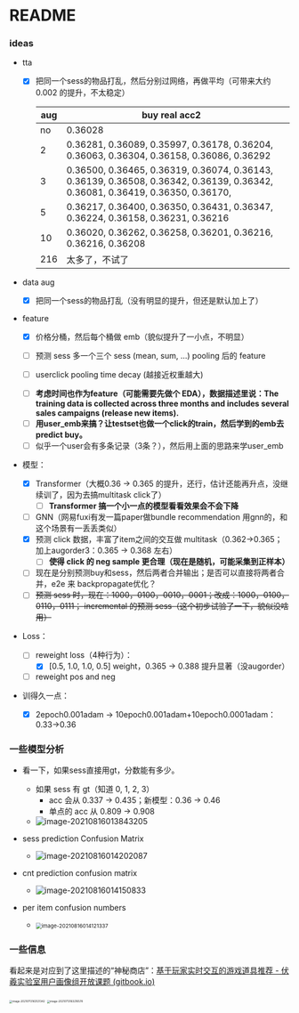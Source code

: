 # README



### ideas 

*   tta

    -   [x] 把同一个sess的物品打乱，然后分别过网络，再做平均（可带来大约 0.002 的提升，不太稳定）

        | aug  | buy real acc2                                                |      |
        | ---- | ------------------------------------------------------------ | ---- |
        | no   | 0.36028                                                      |      |
        | 2    | 0.36281, 0.36089, 0.35997, 0.36178, 0.36204, 0.36063, 0.36304, 0.36158, 0.36086, 0.36292 |      |
        | 3    | 0.36500, 0.36465, 0.36319, 0.36074, 0.36143, 0.36139, 0.36508, 0.36342, 0.36139, 0.36342, 0.36081, 0.36419, 0.36350, 0.36170, |      |
        | 5    | 0.36217, 0.36400, 0.36350, 0.36431, 0.36347, 0.36224, 0.36158, 0.36231, 0.36216 |      |
        | 10   | 0.36020, 0.36262, 0.36258, 0.36201, 0.36216, 0.36216, 0.36208 |      |
        | 216  | 太多了，不试了                                               |      |

*   data aug

    -   [x] 把同一个sess的物品打乱（没有明显的提升，但还是默认加上了）

*   feature

    -   [x] 价格分桶，然后每个桶做 emb（貌似提升了一小点，不明显）
    -   [ ] 预测 sess 多一个三个 sess (mean, sum, ...) pooling 后的 feature

    -   [ ] userclick pooling time decay (越接近权重越大)

    *   [ ] **考虑时间也作为feature（可能需要先做个 EDA），数据描述里说：The training data is collected across three months and includes several sales campaigns (release new items).**
    *   [ ] **用user_emb来搞？让testset也做一个click的train，然后学到的emb去predict buy。**
    *   [ ] 似乎一个user会有多条记录（3条？），然后用上面的思路来学user_emb

*   模型：

    *   [x] Transformer（大概0.36 -> 0.365 的提升，还行，估计还能再升点，没继续训了，因为去搞multitask click了）
        *   [ ] **Transformer 搞一个小一点的模型看看效果会不会下降**
    *   [ ] GNN（网易fuxi有发一篇paper做bundle recommendation 用gnn的，和这个场景有一丢丢类似）
    *   [x] 预测 click 数据，丰富了item之间的交互做 multitask（0.362->0.365； 加上augorder3：0.365 -> 0.368 左右）
        *   [ ] **使得 click 的 neg sample 更合理（现在是随机，可能采集到正样本）**
    *   [ ] 现在是分别预测buy和sess，然后两者合并输出；是否可以直接将两者合并，e2e 来 backpropagate优化？
    *   [ ] ~~预测 sess 时，现在：1000，0100，0010，0001；改成：1000，0100，0110，0111；
        incremental 的预测 sess（这个初步试验了一下，貌似没啥用）~~

*   Loss：

    -   [ ] reweight loss（4种行为）：
        -   [x] [0.5, 1.0, 1.0, 0.5] weight，0.365 -> 0.388 提升显著（没augorder）
    -   [ ] reweight pos and neg

*   训得久一点：

    -   [x] 2epoch0.001adam -> 10epoch0.001adam+10epoch0.0001adam：0.33->0.36





### 一些模型分析



*   看一下，如果sess直接用gt，分数能有多少。
    *   如果 sess 有 gt（知道 0, 1, 2, 3）
        *   acc 会从 0.337 -> 0.435；新模型：0.36 -> 0.46
        *   单点的 acc 从 0.809 -> 0.908
    *   ![image-20210816013843205](source/image-20210816013843205.png)

*   sess prediction Confusion Matrix
    *   ![image-20210816014202087](source/image-20210816014202087.png)
*   cnt prediction confusion matrix
    *   ![image-20210816014150833](source/image-20210816014150833.png)
*   per item confusion numbers
    *   <img src="source/image-20210816014121337.png" alt="image-20210816014121337" style="zoom:67%;" />





### 一些信息

看起来是对应到了这里描述的“神秘商店”：[基于玩家实时交互的游戏道具推荐 - 伏羲实验室用户画像组开放课题 (gitbook.io)](https://fuxi-up-research.gitbook.io/open-project/research_topics/rl_based_recommendation)

<img src="source/image-20210713163121342.png" alt="image-20210713163121342" style="zoom: 33%;" />

<img src="source/image-20210713163216578.png" alt="image-20210713163216578" style="zoom:33%;" />

